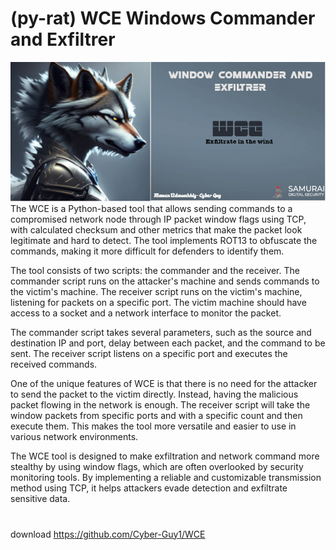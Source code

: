 # (py-rat) WCE Windows Commander and Exfiltrer
![ffd6cac11c275e033edfb6444236dbe0.png](../../../_resources/ffd6cac11c275e033edfb6444236dbe0.png)
The WCE is a Python-based tool that allows sending commands to a compromised network node through IP packet window flags using TCP, with calculated checksum and other metrics that make the packet look legitimate and hard to detect. The tool implements ROT13 to obfuscate the commands, making it more difficult for defenders to identify them.

The tool consists of two scripts: the commander and the receiver. The commander script runs on the attacker's machine and sends commands to the victim's machine. The receiver script runs on the victim's machine, listening for packets on a specific port. The victim machine should have access to a socket and a network interface to monitor the packet.

The commander script takes several parameters, such as the source and destination IP and port, delay between each packet, and the command to be sent. The receiver script listens on a specific port and executes the received commands.

One of the unique features of WCE is that there is no need for the attacker to send the packet to the victim directly. Instead, having the malicious packet flowing in the network is enough. The receiver script will take the window packets from specific ports and with a specific count and then execute them. This makes the tool more versatile and easier to use in various network environments.

The WCE tool is designed to make exfiltration and network command more stealthy by using window flags, which are often overlooked by security monitoring tools. By implementing a reliable and customizable transmission method using TCP, it helps attackers evade detection and exfiltrate sensitive data.
#
download
https://github.com/Cyber-Guy1/WCE